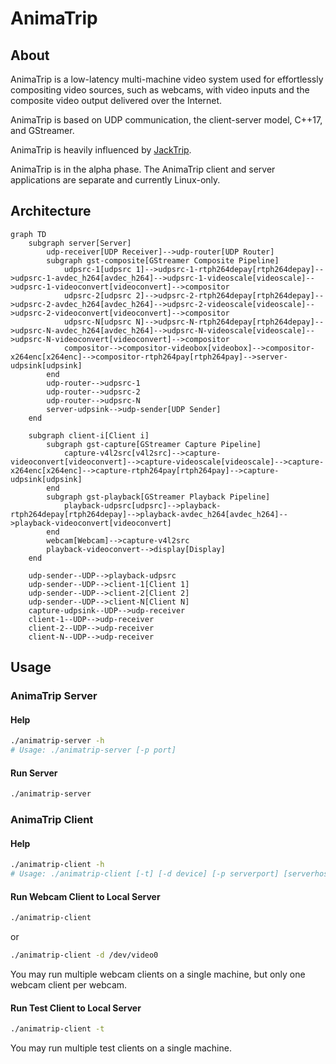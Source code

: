 # AnimaTrip

## About

AnimaTrip is a low-latency multi-machine video system used for effortlessly compositing video sources, such as webcams, with video inputs and the composite video output delivered over the Internet.

AnimaTrip is based on UDP communication, the client-server model, C++17, and GStreamer.

AnimaTrip is heavily influenced by [JackTrip](https://github.com/jacktrip/jacktrip).

AnimaTrip is in the alpha phase. The AnimaTrip client and server applications are separate and currently Linux-only.

## Architecture

```mermaid
graph TD
    subgraph server[Server]
        udp-receiver[UDP Receiver]-->udp-router[UDP Router]
        subgraph gst-composite[GStreamer Composite Pipeline]
            udpsrc-1[udpsrc 1]-->udpsrc-1-rtph264depay[rtph264depay]-->udpsrc-1-avdec_h264[avdec_h264]-->udpsrc-1-videoscale[videoscale]-->udpsrc-1-videoconvert[videoconvert]-->compositor
            udpsrc-2[udpsrc 2]-->udpsrc-2-rtph264depay[rtph264depay]-->udpsrc-2-avdec_h264[avdec_h264]-->udpsrc-2-videoscale[videoscale]-->udpsrc-2-videoconvert[videoconvert]-->compositor
            udpsrc-N[udpsrc N]-->udpsrc-N-rtph264depay[rtph264depay]-->udpsrc-N-avdec_h264[avdec_h264]-->udpsrc-N-videoscale[videoscale]-->udpsrc-N-videoconvert[videoconvert]-->compositor
            compositor-->compositor-videobox[videobox]-->compositor-x264enc[x264enc]-->compositor-rtph264pay[rtph264pay]-->server-udpsink[udpsink]
        end
        udp-router-->udpsrc-1
        udp-router-->udpsrc-2
        udp-router-->udpsrc-N
        server-udpsink-->udp-sender[UDP Sender]
    end

    subgraph client-i[Client i]
        subgraph gst-capture[GStreamer Capture Pipeline]
            capture-v4l2src[v4l2src]-->capture-videoconvert[videoconvert]-->capture-videoscale[videoscale]-->capture-x264enc[x264enc]-->capture-rtph264pay[rtph264pay]-->capture-udpsink[udpsink]
        end
        subgraph gst-playback[GStreamer Playback Pipeline]
            playback-udpsrc[udpsrc]-->playback-rtph264depay[rtph264depay]-->playback-avdec_h264[avdec_h264]-->playback-videoconvert[videoconvert]
        end
        webcam[Webcam]-->capture-v4l2src
        playback-videoconvert-->display[Display]
    end

    udp-sender--UDP-->playback-udpsrc
    udp-sender--UDP-->client-1[Client 1]
    udp-sender--UDP-->client-2[Client 2]
    udp-sender--UDP-->client-N[Client N]
    capture-udpsink--UDP-->udp-receiver
    client-1--UDP-->udp-receiver
    client-2--UDP-->udp-receiver
    client-N--UDP-->udp-receiver
```

## Usage

### AnimaTrip Server

#### Help

```bash
./animatrip-server -h
# Usage: ./animatrip-server [-p port]
```

#### Run Server

```bash
./animatrip-server
```

### AnimaTrip Client

#### Help

```bash
./animatrip-client -h
# Usage: ./animatrip-client [-t] [-d device] [-p serverport] [serverhost]
```

#### Run Webcam Client to Local Server

```bash
./animatrip-client
```

or

```bash
./animatrip-client -d /dev/video0
```

You may run multiple webcam clients on a single machine, but only one webcam client per webcam.

#### Run Test Client to Local Server

```bash
./animatrip-client -t
```

You may run multiple test clients on a single machine.
